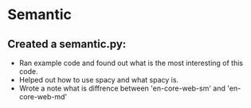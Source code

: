 # Semantic
## Created a semantic.py:
* Ran example code and found out what is the most interesting of this code.
* Helped out how to use spacy and what spacy is.
* Wrote a note what is diffrence between 'en-core-web-sm' and 'en-core-web-md'
